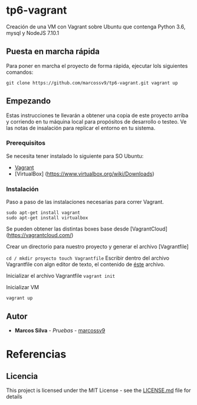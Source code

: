 # tp6-vagrant

Creación de una VM con Vagrant sobre Ubuntu que contenga Python 3.6, mysql y NodeJS 7.10.1

## Puesta en marcha rápida

Para poner en marcha el proyecto de forma rápida, ejecutar lols siguientes comandos:


``
git clone https://github.com/marcossv9/tp6-vagrant.git
vagrant up
``

## Empezando

Estas instrucciones te llevarán a obtener una copia de este proyecto arriba y corriendo en tu máquina local para propósitos de desarrollo o testeo. Ve las notas de insalación para replicar el entorno en tu sistema.

### Prerequisitos

Se necesita tener instalado lo siguiente para SO Ubuntu:

- [Vagrant](https://www.vagrantup.com/downloads)
- [VirtualBox] (https://www.virtualbox.org/wiki/Downloads)

### Instalación

Paso a paso de las instalaciones necesarias para correr Vagrant.

```
sudo apt-get install vagrant
sudo apt-get install virtualbox
```
Se pueden obtener las distintas boxes base desde [VagrantCloud] (https://vagrantcloud.com/)

Crear un directorio para nuestro proyecto y generar el archivo [Vagrantfile]

``
cd /
mkdir proyecto
touch Vagrantfile
``
Escribir dentro del archivo Vagrantfile con algn editor de texto, el contenido de [éste](https://github.com/marcossv9/tp6-vagrant/Vagranfile) archivo.

Inicializar el archivo Vagrantfile
``
vagrant init
``

Inicializar VM

``
vagrant up
``

## Autor

* **Marcos Silva** - *Pruebas* - [marcossv9](https://github.com/marcossv9)


# Referencias


## Licencia

This project is licensed under the MIT License - see the [LICENSE.md](LICENSE.md) file for details